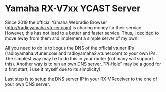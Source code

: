 # Yamaha RX-V7xx YCAST Server
Since 2019 the official Yamaha Webradio Browser (http://radioyamaha.vtuner.com) is charing money for their service.
However, this has not lead to a better and faster service. 
Thus, i decided to move away from them and implement a simple server of my own.

All you need to do is to bogus the DNS of the official vtuner IPs (radioyamaha.vtuner.com and radioyamaha2.vtuner.com) to your own IPs.
The simplest way may be to do this in your router (not many will support this).
Another way is to run an own DNS server. "Pi-Hole" may be a good for a first start, i use it myself due to its simplicity!

Last step is to setup the DNS server IP in your RX-V Receiver to the one of your own DNS server.

